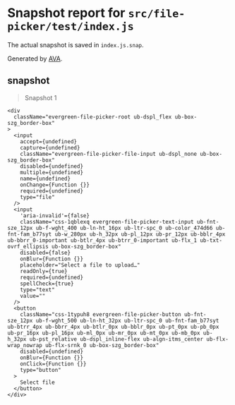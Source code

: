 # Snapshot report for `src/file-picker/test/index.js`

The actual snapshot is saved in `index.js.snap`.

Generated by [AVA](https://ava.li).

## snapshot

> Snapshot 1

    <div
      className="evergreen-file-picker-root ub-dspl_flex ub-box-szg_border-box"
    >
      <input
        accept={undefined}
        capture={undefined}
        className="evergreen-file-picker-file-input ub-dspl_none ub-box-szg_border-box"
        disabled={undefined}
        multiple={undefined}
        name={undefined}
        onChange={Function {}}
        required={undefined}
        type="file"
      />
      <input
        'aria-invalid'={false}
        className="css-1qblexq evergreen-file-picker-text-input ub-fnt-sze_12px ub-f-wght_400 ub-ln-ht_16px ub-ltr-spc_0 ub-color_474d66 ub-fnt-fam_b77syt ub-w_280px ub-h_32px ub-pl_12px ub-pr_12px ub-bblr_4px ub-bbrr_0-important ub-btlr_4px ub-btrr_0-important ub-flx_1 ub-txt-ovrf_ellipsis ub-box-szg_border-box"
        disabled={false}
        onBlur={Function {}}
        placeholder="Select a file to upload…"
        readOnly={true}
        required={undefined}
        spellCheck={true}
        type="text"
        value=""
      />
      <button
        className="css-1typuh8 evergreen-file-picker-button ub-fnt-sze_12px ub-f-wght_500 ub-ln-ht_32px ub-ltr-spc_0 ub-fnt-fam_b77syt ub-btrr_4px ub-bbrr_4px ub-btlr_0px ub-bblr_0px ub-pt_0px ub-pb_0px ub-pr_16px ub-pl_16px ub-ml_0px ub-mr_0px ub-mt_0px ub-mb_0px ub-h_32px ub-pst_relative ub-dspl_inline-flex ub-algn-itms_center ub-flx-wrap_nowrap ub-flx-srnk_0 ub-box-szg_border-box"
        disabled={undefined}
        onBlur={Function {}}
        onClick={Function {}}
        type="button"
      >
        Select file
      </button>
    </div>
